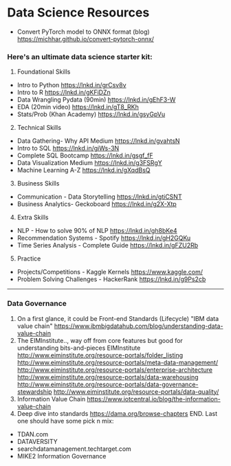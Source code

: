 # Data Science Resources


* Convert PyTorch model to ONNX format (blog) https://michhar.github.io/convert-pytorch-onnx/


### Here's an ultimate data science starter kit:
1. Foundational Skills
* Intro to Python
https://lnkd.in/grCsv8v
* Intro to R
https://lnkd.in/gKFiDZn
* Data Wrangling Pydata (90min)
https://lnkd.in/gEhF3-W
* EDA (20min video)
https://lnkd.in/gT8_RKh
* Stats/Prob (Khan Academy)
https://lnkd.in/gsyGpVu
2. Technical Skills
* Data Gathering- Why API Medium
https://lnkd.in/gvahtsN
* Intro to SQL
https://lnkd.in/giWs-3N
* Complete SQL Bootcamp
https://lnkd.in/gsgf_fF
* Data Visualization Medium
https://lnkd.in/g3FSRgY
* Machine Learning A-Z
https://lnkd.in/gXqdBsQ
3. Business Skills
* Communication - Data Storytelling
https://lnkd.in/gtiCSNT
* Business Analytics- Geckoboard
https://lnkd.in/g2X-Xtp
4. Extra Skills
* NLP - How to solve 90% of NLP
https://lnkd.in/gh8bKe4
* Recommendation Systems - Spotify
https://lnkd.in/gH2GQKu
* Time Series Analysis - Complete Guide
https://lnkd.in/gFZU2Rb
5. Practice
* Projects/Competitions - Kaggle Kernels
https://www.kaggle.com/
* Problem Solving Challenges - HackerRank
https://lnkd.in/g9Ps2cb


---
### Data Governance
1. On a first glance, it could be Front-end Standards (Lifecycle)
"IBM data value chain"
https://www.ibmbigdatahub.com/blog/understanding-data-value-chain
2. The EIMInstitute.., way off from core features but good for understanding bits-and-pieces
EIMInstitute
http://www.eiminstitute.org/resource-portals/folder_listing
http://www.eiminstitute.org/resource-portals/meta-data-management/
http://www.eiminstitute.org/resource-portals/enterprise-architecture
http://www.eiminstitute.org/resource-portals/data-warehousing
http://www.eiminstitute.org/resource-portals/data-governance-stewardship
http://www.eiminstitute.org/resource-portals/data-quality/
3. Information Value Chain
https://www.iotcentral.io/blog/the-information-value-chain
4. Deep dive into standards
https://dama.org/browse-chapters
END. Last one should have some pick n mix:
- TDAN.com
- DATAVERSITY
- searchdatamanagement.techtarget.com
- MIKE2 Information Governance
